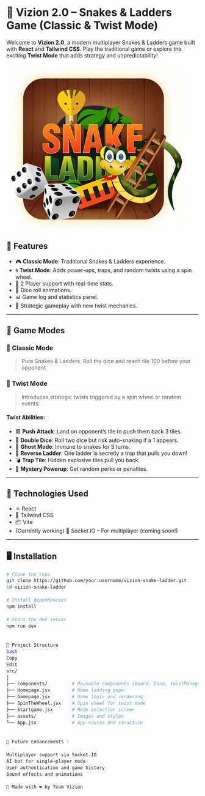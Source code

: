 # 🎲 Vizion 2.0 – Snakes & Ladders Game (Classic & Twist Mode)

Welcome to **Vizion 2.0**, a modern multiplayer Snakes & Ladders game built with **React** and **Tailwind CSS**. Play the traditional game or explore the exciting **Twist Mode** that adds strategy and unpredictability!

![Game Screenshot](./public/snake-and-ladders.png)

## 🚀 Features

- 🎮 **Classic Mode**: Traditional Snakes & Ladders experience.
- 🌀 **Twist Mode**: Adds power-ups, traps, and random twists using a spin wheel.
- 👥 2 Player support with real-time stats.
- 🎲 Dice roll animations.
- 📊 Game log and statistics panel.
- 🧠 Strategic gameplay with new twist mechanics.

---

## 🔀 Game Modes

### 🔹 Classic Mode
> Pure Snakes & Ladders. Roll the dice and reach tile 100 before your opponent.

### 🔸 Twist Mode
> Introduces strategic twists triggered by a spin wheel or random events:

#### Twist Abilities:
- 🟥 **Push Attack**: Land on opponent’s tile to push them back 3 tiles.
- 🎲 **Double Dice**: Roll two dice but risk auto-snaking if a 1 appears.
- 👻 **Ghost Mode**: Immune to snakes for 3 turns.
- 🔁 **Reverse Ladder**: One ladder is secretly a trap that pulls you down!
- 💣 **Trap Tile**: Hidden explosive tiles pull you back.
- 🎁 **Mystery Powerup**: Get random perks or penalties.

---

## 🧩 Technologies Used

- ⚛️ React
- 🎨 Tailwind CSS
- 📦 Vite
- (Currently working) 🎯 Socket.IO – For multiplayer (coming soon!)

---

## 🖥️ Installation

```bash
# Clone the repo
git clone https://github.com/your-username/vizion-snake-ladder.git
cd vizion-snake-ladder

# Install dependencies
npm install

# Start the dev server
npm run dev


📁 Project Structure
bash
Copy
Edit
src/
│
├── components/         # Reusable components (Board, Dice, TwistManager, etc.)
├── Homepage.jsx        # Home landing page
├── Gamepage.jsx        # Game logic and rendering
├── SpinTheWheel.jsx    # Spin wheel for twist mode
├── Startgame.jsx       # Mode selection screen
├── assets/             # Images and styles
└── App.jsx             # App routes and structure


🧠 Future Enhancements :

Multiplayer support via Socket.IO
AI bot for single-player mode
User authentication and game history
Sound effects and animations

🙌 Made with ❤️ by Team Vizion
